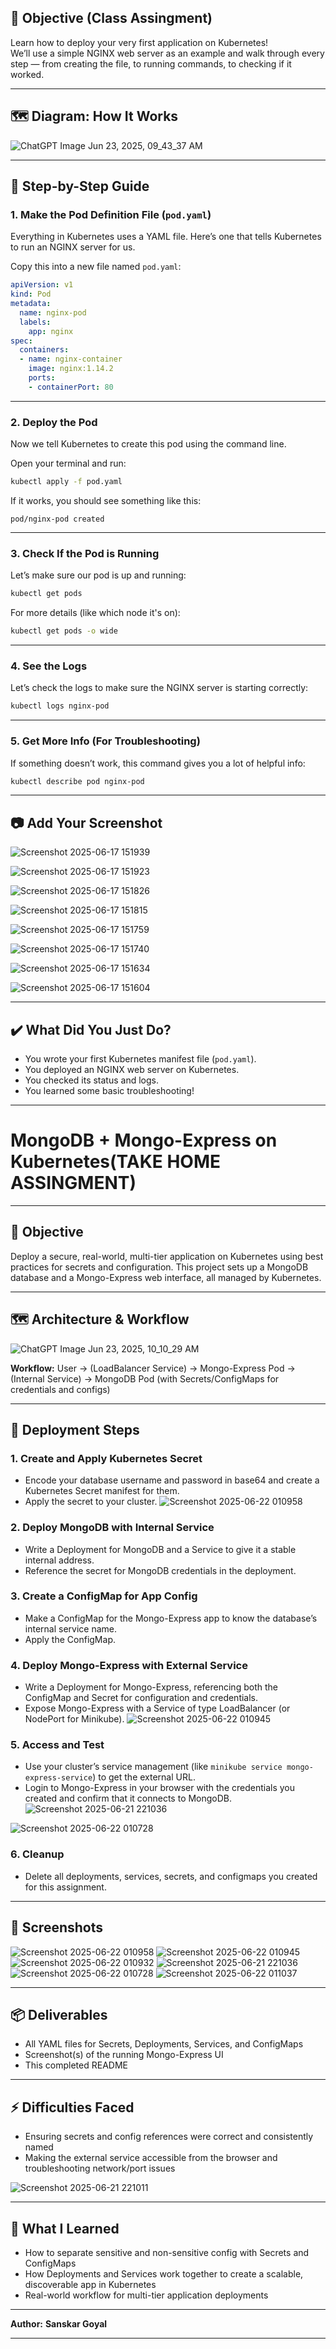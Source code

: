 ## 🎯 Objective (Class Assingment)

Learn how to deploy your very first application on Kubernetes!  
We’ll use a simple NGINX web server as an example and walk through every step — from creating the file, to running commands, to checking if it worked.

---

## 🗺️ Diagram: How It Works

![ChatGPT Image Jun 23, 2025, 09_43_37 AM](https://github.com/user-attachments/assets/a418a569-9d42-40a7-a7fc-78c3e3f321c4)



---

## 📝 Step-by-Step Guide

### 1. Make the Pod Definition File (`pod.yaml`)

Everything in Kubernetes uses a YAML file. Here’s one that tells Kubernetes to run an NGINX server for us.

Copy this into a new file named `pod.yaml`:

```yaml
apiVersion: v1
kind: Pod
metadata:
  name: nginx-pod
  labels:
    app: nginx
spec:
  containers:
  - name: nginx-container
    image: nginx:1.14.2
    ports:
    - containerPort: 80
````

---

### 2. Deploy the Pod

Now we tell Kubernetes to create this pod using the command line.

Open your terminal and run:

```bash
kubectl apply -f pod.yaml
```

If it works, you should see something like this:

```
pod/nginx-pod created
```

---

### 3. Check If the Pod is Running

Let’s make sure our pod is up and running:

```bash
kubectl get pods
```

For more details (like which node it's on):

```bash
kubectl get pods -o wide
```

---

### 4. See the Logs

Let’s check the logs to make sure the NGINX server is starting correctly:

```bash
kubectl logs nginx-pod
```

---

### 5. Get More Info (For Troubleshooting)

If something doesn’t work, this command gives you a lot of helpful info:

```bash
kubectl describe pod nginx-pod
```

---

## 📷 Add Your Screenshot

![Screenshot 2025-06-17 151939](https://github.com/user-attachments/assets/4fcc397f-0c0e-4a79-8d7a-85c35fe2b588)

![Screenshot 2025-06-17 151923](https://github.com/user-attachments/assets/e9359d96-3b04-4681-afc0-22d6a066b26d)

![Screenshot 2025-06-17 151826](https://github.com/user-attachments/assets/c60aa62b-f1a4-4955-8f9c-0fd4f65bd966)

![Screenshot 2025-06-17 151815](https://github.com/user-attachments/assets/2bbdbc40-891a-4bd5-b2cf-12c0d15380d0)

![Screenshot 2025-06-17 151759](https://github.com/user-attachments/assets/9b04a89d-f4b8-4865-9fed-9957bf105343)

![Screenshot 2025-06-17 151740](https://github.com/user-attachments/assets/b6d1a632-8bfc-487c-b0a8-d86cb49a8b66)

![Screenshot 2025-06-17 151634](https://github.com/user-attachments/assets/8697e472-c2d5-44cb-a5d2-6a338bc61e2f)

![Screenshot 2025-06-17 151604](https://github.com/user-attachments/assets/2aa394d7-0e6c-4157-8b41-f01c87ca0ce1)




---

## ✔️ What Did You Just Do?

* You wrote your first Kubernetes manifest file (`pod.yaml`).
* You deployed an NGINX web server on Kubernetes.
* You checked its status and logs.
* You learned some basic troubleshooting!

---

# MongoDB + Mongo-Express on Kubernetes(TAKE HOME ASSINGMENT)

---

## 🎯 Objective

Deploy a secure, real-world, multi-tier application on Kubernetes using best practices for secrets and configuration.
This project sets up a MongoDB database and a Mongo-Express web interface, all managed by Kubernetes.

---

## 🗺️ Architecture & Workflow


![ChatGPT Image Jun 23, 2025, 10_10_29 AM](https://github.com/user-attachments/assets/785ac2e0-5679-4ae9-b572-de63fd680d71)


**Workflow:**
User → (LoadBalancer Service) → Mongo-Express Pod → (Internal Service) → MongoDB Pod (with Secrets/ConfigMaps for credentials and configs)

---

## 📝 Deployment Steps

### 1. **Create and Apply Kubernetes Secret**

* Encode your database username and password in base64 and create a Kubernetes Secret manifest for them.
* Apply the secret to your cluster.
![Screenshot 2025-06-22 010958](https://github.com/user-attachments/assets/f9985d1d-93e8-4ad7-85ba-f4d49adf2086)

### 2. **Deploy MongoDB with Internal Service**

* Write a Deployment for MongoDB and a Service to give it a stable internal address.
* Reference the secret for MongoDB credentials in the deployment.

### 3. **Create a ConfigMap for App Config**

* Make a ConfigMap for the Mongo-Express app to know the database’s internal service name.
* Apply the ConfigMap.

### 4. **Deploy Mongo-Express with External Service**

* Write a Deployment for Mongo-Express, referencing both the ConfigMap and Secret for configuration and credentials.
* Expose Mongo-Express with a Service of type LoadBalancer (or NodePort for Minikube).
![Screenshot 2025-06-22 010945](https://github.com/user-attachments/assets/949617fc-8e20-41cf-b39a-4104945dd58b)

### 5. **Access and Test**

* Use your cluster’s service management (like `minikube service mongo-express-service`) to get the external URL.
* Login to Mongo-Express in your browser with the credentials you created and confirm that it connects to MongoDB.
![Screenshot 2025-06-21 221036](https://github.com/user-attachments/assets/0c4d0e22-8481-4c60-8222-6f8a95b3f730)

![Screenshot 2025-06-22 010728](https://github.com/user-attachments/assets/c9cc1938-f3ae-401b-b520-98bdc09cc590)


### 6. **Cleanup**

* Delete all deployments, services, secrets, and configmaps you created for this assignment.

---

## 📸 Screenshots
![Screenshot 2025-06-22 010958](https://github.com/user-attachments/assets/43ff3e7e-524e-4353-9cf0-82908c93dada)
![Screenshot 2025-06-22 010945](https://github.com/user-attachments/assets/7c834546-664c-4498-83a3-5a0f994bf5cd)
![Screenshot 2025-06-22 010932](https://github.com/user-attachments/assets/cde4f19d-84dd-480b-ade8-830c71ee2568)
![Screenshot 2025-06-21 221036](https://github.com/user-attachments/assets/94fa8fdf-df8c-4d74-b29d-b7f75c08eb9e)
![Screenshot 2025-06-22 010728](https://github.com/user-attachments/assets/9837f6d9-a9a3-4ec0-8d8e-fa7572751507)
![Screenshot 2025-06-22 011037](https://github.com/user-attachments/assets/8c29cc7b-0be1-41be-9468-d7d23c51d648)


---

## 📦 Deliverables

* All YAML files for Secrets, Deployments, Services, and ConfigMaps
* Screenshot(s) of the running Mongo-Express UI
* This completed README

---

## ⚡ Difficulties Faced

* Ensuring secrets and config references were correct and consistently named
* Making the external service accessible from the browser and troubleshooting network/port issues

![Screenshot 2025-06-21 221011](https://github.com/user-attachments/assets/3e5c770e-dd33-474f-a22e-04cafeffbedc)


---

## 📝 What I Learned

* How to separate sensitive and non-sensitive config with Secrets and ConfigMaps
* How Deployments and Services work together to create a scalable, discoverable app in Kubernetes
* Real-world workflow for multi-tier application deployments

---

**Author:**
**Sanskar Goyal**

---


